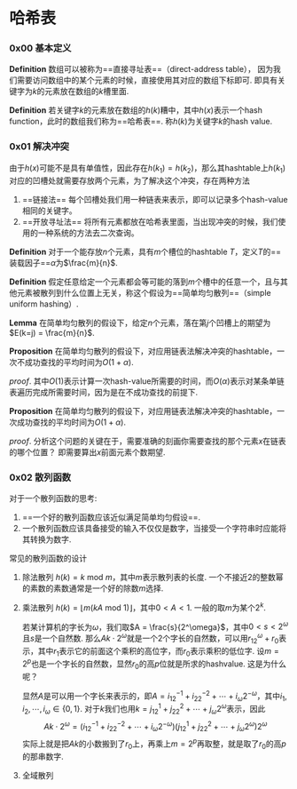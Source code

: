 # 哈希表



### 0x00 基本定义



**Definition** 数组可以被称为==直接寻址表==（direct-address table）， 因为我们需要访问数组中的某个元素的时候，直接使用其对应的数组下标即可.  即具有关键字为$k$的元素放在数组的$k$槽里面. 



**Definition** 若关键字$k$的元素放在数组的$h(k)$糟中，其中$h(x)$表示一个hash function，此时的数组我们称为==哈希表==.  称$h(k)$为关键字$k$的hash value. 



### 0x01 解决冲突

由于$h(x)$可能不是具有单值性，因此存在$h(k_1) = h(k_2)$，那么其hashtable上$h(k_1)$对应的凹槽处就需要存放两个元素，为了解决这个冲突，存在两种方法

1. ==链接法== 每个凹槽处我们用一种链表来表示，即可以记录多个hash-value相同的关键字。 
2. ==开放寻址法== 将所有元素都放在哈希表里面，当出现冲突的时候，我们使用的一种系统的方法去二次查询。



**Definition** 对于一个能存放$n$个元素，具有$m$个槽位的hashtable $T$，定义$T$的==装载因子==$\alpha$为$\frac{m}{n}$.  

**Definition** 假定任意给定一个元素都会等可能的落到$m$个槽中的任意一个，且与其他元素被散列到什么位置上无关，称这个假设为==简单均匀散列==（simple uniform hashing）. 



**Lemma** 在简单均匀散列的假设下，给定$n$个元素，落在第$j$个凹槽上的期望为$E(k=j) = \frac{m}{n}$.



**Proposition** 在简单均匀散列的假设下，对应用链表法解决冲突的hashtable，一次不成功查找的平均时间为$O(1+\alpha)$. 

*proof*. 其中$O(1)$表示计算一次hash-value所需要的时间，而$O(\alpha)$表示对某条单链表遍历完成所需要时间，因为是在不成功查找的前提下. 



**Proposition** 在简单均匀散列的假设下，对应用链表法解决冲突的hashtable，一次成功查找的平均时间为$O(1+\alpha)$. 

*proof*.  分析这个问题的关键在于，需要准确的刻画你需要查找的那个元素$x$在链表的哪个位置？ 即需要算出$x$前面元素个数期望.





### 0x02 散列函数

对于一个散列函数的思考:

1. ==一个好的散列函数应该近似满足简单均匀假设==. 
2. 一个散列函数应该具备接受的输入不仅仅是数字，当接受一个字符串时应能将其转换为数字. 



常见的散列函数的设计

1. 除法散列 $h(k) = k~ \text{mod} ~m$，其中$m$表示散列表的长度.  一个不接近$2$的整数幂的素数的素数通常是一个好的除数$m$选择. 

2. 乘法散列 $h(k) = \lfloor m(kA ~\text{mod}~ 1) \rfloor$，其中$0 < A < 1$.  一般的取$m$为某个$2^k$.  

   若某计算机的字长为$\omega$，我们取$A = \frac{s}{2^\omega}$，其中$0< s < 2^\omega$且$s$是一个自然数.  那么$Ak \cdot 2^\omega$就是一个2个字长的自然数，可以用$r_12^\omega+r_0$表示，其中$r_1$表示它的前面这个乘积的高位字，而$r_0$表示乘积的低位字.  设$m=2^p$也是一个字长的自然数，显然$r_0$的高$p$位就是所求的hashvalue.  这是为什么呢？ 

   显然$A$是可以用一个字长来表示的，即$A = i_12^{-1} + i_22^{-2} + \cdots + i_\omega2^{-\omega}$，其中$i_1,i_2,\cdots,i_\omega \in \{0,1\}$.  对于$k$我们也用$k = j_12^{1} + j_22^{2} + \cdots + j_\omega2^{\omega}$表示，因此
   $$
   Ak\cdot 2^{\omega} = (i_12^{-1} + i_22^{-2} + \cdots + i_\omega2^{-\omega})(j_12^{1} + j_22^{2} + \cdots + j_\omega2^{\omega})2^{\omega}
   $$
   实际上就是把$Ak$的小数搬到了$r_0$上，再乘上$m=2^p$再取整，就是取了$r_0$的高$p$的那串数字. 

3. 全域散列























